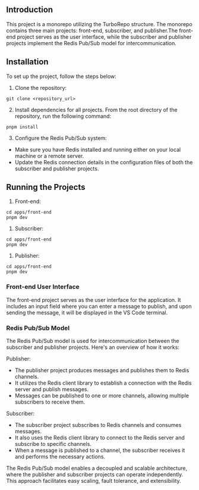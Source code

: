 
## Introduction

This project is a monorepo utilizing the TurboRepo structure. The monorepo contains three main projects: front-end, subscriber, and publisher.The front-end project serves as the user interface, while the subscriber and publisher projects implement the Redis Pub/Sub model for intercommunication.

## Installation
 To set up the project, follow the steps below:
 
1. Clone the repository:
```
git clone <repository_url>
```

2. Install dependencies for all projects. From the root directory of the repository, run the following command:
```
pnpm install
```

3. Configure the Redis Pub/Sub system:

* Make sure you have Redis installed and running either on your local machine or a remote server.
* Update the Redis connection details in the configuration files of both the subscriber and publisher projects.

## Running the Projects

1. Front-end:
```
cd apps/front-end
pnpm dev
```

1. Subscriber:
```
cd apps/front-end
pnpm dev
```

1. Publisher:
```
cd apps/front-end
pnpm dev
```

### Front-end User Interface

The front-end project serves as the user interface for the application. It includes an input field where you can enter a message to publish, and upon sending the message, it will be displayed in the VS Code terminal.



### Redis Pub/Sub Model

The Redis Pub/Sub model is used for intercommunication between the subscriber and publisher projects. Here's an overview of how it works:

Publisher:

* The publisher project produces messages and publishes them to Redis channels.
* It utilizes the Redis client library to establish a connection with the Redis server and publish messages.
* Messages can be published to one or more channels, allowing multiple subscribers to receive them.

Subscriber:

* The subscriber project subscribes to Redis channels and consumes messages.
* It also uses the Redis client library to connect to the Redis server and      subscribe to specific channels.
* When a message is published to a channel, the subscriber receives it and performs the necessary actions.

The Redis Pub/Sub model enables a decoupled and scalable architecture, where the publisher and subscriber projects can operate independently. This approach facilitates easy scaling, fault tolerance, and extensibility.

